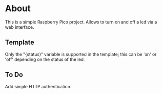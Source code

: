 # About

This is a simple Raspberry Pico project.
Allows to turn on and off a led via a web interface.

## Template

Only the "{status}" variable is supported in the template; this can be 'on' or 'off' depending on the status of the led.

## To Do

Add simple HTTP authentication.